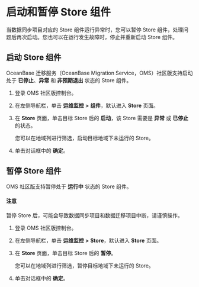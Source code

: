 # 启动和暂停 Store 组件

当数据同步项目对应的 Store 组件运行异常时，您可以暂停 Store 组件，处理问题后再次启动。您也可以在运行发生故障时，停止并重新启动 Store 组件。

## 启动 Store 组件

OceanBase 迁移服务（OceanBase Migration Service，OMS）社区版支持启动处于 **已停止**、**异常** 和 **非预期退出** 状态的 Store 组件。

1. 登录 OMS 社区版控制台。

2. 在左侧导航栏，单击 **运维监控** **\>** **组件**，默认进入 **Store** 页面。

3. 在 **Store** 页面，单击目标 Store 后的 **启动**，该 Store 需要是 **异常** 或 **已停止** 的状态。

    您可以在地域列进行筛选，启动目标地域下未运行的 Store。

4. 单击对话框中的 **确定**。

## 暂停 Store 组件

OMS 社区版支持暂停处于 **运行中** 状态的 Store 组件。

  <main id="notice" type='notice'>
    <h4>注意</h4>
    <p>暂停 Store 后，可能会导致数据同步项目和数据迁移项目中断，请谨慎操作。</p>
  </main>

1. 登录 OMS 社区版控制台。

2. 在左侧导航栏，单击 **运维监控** **\>** **Store**，默认进入 **Store** 页面。

3. 在 **Store** 页面，单击目标 Store 后的 **暂停**。

   您可以在地域列进行筛选，暂停目标地域下未运行的 Store。

4. 单击对话框中的 **确定**。
